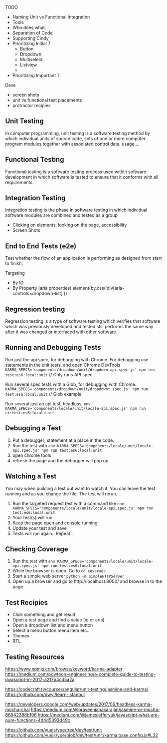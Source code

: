 TODO

- Naming Unit vs Functional Integration
- Tools
- Who does what.
- Separation of Code
- Supporting Cindy
- Prioritizing Initial 7
  - Button
  - Dropdown
  - Multiselect
  - Listview
  -
- Prioritizing Important 7

Dave

- screen shots
- unit vs functional test placements
- protractor recipies

## Unit Testing

In computer programming, unit testing is a software testing method by which individual units of source code, sets of one or more computer program modules together with associated control data, usage ...

## Functional Testing

Functional testing is a software testing process used within software development in which software is tested to ensure that it conforms with all requirements.

## Integration Testing

Integration testing is the phase in software testing in which individual software modules are combined and tested as a group

  - Clicking on elements, looking on the page, accessibility
  - Screen Shots

## End to End Tests (e2e)

Test whether the flow of an application is performing as designed from start to finish.

Targeting
  - By ID
  - By Property (aria properties)
      element(by.css('div[aria-controls=dropdown-list]'))

## Regression testing

Regression testing is a type of software testing which verifies that software which was previously developed and tested still performs the same way after it was changed or interfaced with other software.

## Running and Debugging Tests

Run just the api spec, for debugging with Chrome. For debugging use statements in the unit tests, and open Chrome DevTools
 `KARMA_SPECS='components/dropdown/unit/dropdown-api.spec.js' npm run test:es6:local:unit` // Only runs API spec

Run several spec tests with a Glob, for debugging with Chrome.
 `KARMA_SPECS='components/dropdown/unit/dropdown*.spec.js' npm run test:es6:local:unit` // Glob example

Run several just an api test, headless.
 `env KARMA_SPECS='components/locale/unit/locale-api.spec.js' npm run ci:test:es6:local:unit`

## Debugging a Test
1. Put a debugger; statement at a place in the code.
2. Run the test with `env KARMA_SPECS='components/locale/unit/locale-api.spec.js' npm run test:es6:local:unit`
3. open chrome tools
4. refresh the page and the debugger will pop up

## Watching a Test

You may when building a test out want to watch it. You can leave the test running and as you change the file.
The test will rerun.

1. Run the targeted request test with a command like `env KARMA_SPECS='components/locale/unit/locale-api.spec.js' npm run test:es6:local:unit`
3. Your test(s) will run.
4. Keep the page open and console running
5. Update your test and save
6. Tests will run again.. Repeat..

## Checking Coverage

1. Run the test with `env KARMA_SPECS='components/locale/unit/locale-api.spec.js' npm run test:es6:local:unit`
2. While the browser is open. Go to `cd coverage`
3. Start a simple web server `python -m SimpleHTTPServer`
4. Open up a browser and go to http://localhost:8000/ and browse in to the page

## Test Recipies

- Click something and get result
- Open a test page and find a value (id or aria)
- Open a dropdown list and menu button
- Select a menu button menu item etc..
- Themes
- RTL

## Testing Resources
https://www.npmjs.com/browse/keyword/karma-adapter
https://medium.com/powtoon-engineering/a-complete-guide-to-testing-javascript-in-2017-a217b4cd5a2a

https://codecraft.tv/courses/angular/unit-testing/jasmine-and-karma/
https://github.com/dwyl/learn-istanbul

https://developers.google.com/web/updates/2017/06/headless-karma-mocha-chai
https://medium.com/@praveenjanakarajan/jasmine-or-mocha-66942388b196
https://medium.com/@jamesjefferyuk/javascript-what-are-pure-functions-4d4d5392d49c

https://github.com/vuejs/vue/tree/dev/test/unit
https://github.com/vuejs/vue/blob/dev/test/unit/karma.base.config.js#L32
